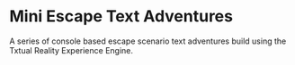 # Mini Escape Text Adventures

A series of console based escape scenario text adventures build using the Txtual Reality Experience Engine.
